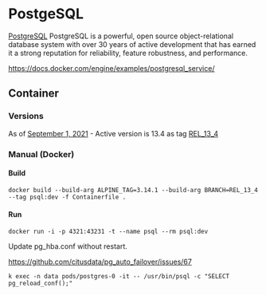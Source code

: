 # PostgeSQL

[PostgreSQL](https://www.postgresql.org) PostgreSQL is a powerful, open source object-relational database system with over 30 years of active development that has earned it a strong reputation for reliability, feature robustness, and performance.



https://docs.docker.com/engine/examples/postgresql_service/

## Container

### Versions

As of [September 1, 2021](https://www.postgresql.org/docs/) - Active version is 13.4 as tag [REL_13_4](https://github.com/postgres/postgres/tags)

### Manual (Docker)

#### Build

```
docker build --build-arg ALPINE_TAG=3.14.1 --build-arg BRANCH=REL_13_4 --tag psql:dev -f Containerfile . 
```

#### Run
```
docker run -i -p 4321:43231 -t --name psql --rm psql:dev
```

Update pg_hba.conf without restart.

https://github.com/citusdata/pg_auto_failover/issues/67
```
k exec -n data pods/postgres-0 -it -- /usr/bin/psql -c "SELECT pg_reload_conf();"
```

